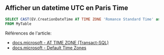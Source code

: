 ﻿## Afficher un datetime UTC en Paris Time

````sql
SELECT CAST(EV.CreationDateTime AT TIME ZONE 'Romance Standard Time' as datetime) CreationDateTime
FROM MyTable 
````


Références de l'article:
- [docs.microsoft - AT TIME ZONE (Transact-SQL)](https://docs.microsoft.com/fr-fr/sql/t-sql/queries/at-time-zone-transact-sql?view=sql-server-2017)  
- [docs.microsoft - Default Time Zones](https://docs.microsoft.com/en-us/windows-hardware/manufacture/desktop/default-time-zones)